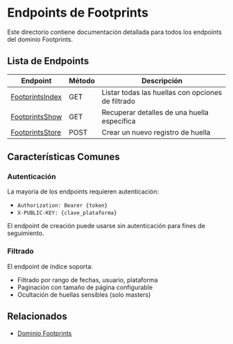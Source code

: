 # Endpoints de Footprints

Este directorio contiene documentación detallada para todos los endpoints del dominio Footprints.

## Lista de Endpoints

| Endpoint | Método | Descripción |
| -------- | ------ | ----------- |
| [FootprintsIndex](./FootprintsIndex.md) | GET | Listar todas las huellas con opciones de filtrado |
| [FootprintsShow](./FootprintsShow.md) | GET | Recuperar detalles de una huella específica |
| [FootprintsStore](./FootprintsStore.md) | POST | Crear un nuevo registro de huella |

## Características Comunes

### Autenticación

La mayoría de los endpoints requieren autenticación:
- `Authorization: Bearer {token}`
- `X-PUBLIC-KEY: {clave_plataforma}`

El endpoint de creación puede usarse sin autenticación para fines de seguimiento.

### Filtrado

El endpoint de índice soporta:
- Filtrado por rango de fechas, usuario, plataforma
- Paginación con tamaño de página configurable
- Ocultación de huellas sensibles (solo masters)

## Relacionados

- [Dominio Footprints](../README.md)
